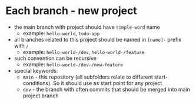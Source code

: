 # Each branch - new project

* the main branch with project should have `simple-word` name
  * example: `hello-world`, `todo-app`
* all branches related to this project should be named in `[name]-` prefix with `/`
  * example: `hello-world-/dev`, `hello-world-/feature`
* such convention can be recursive
  * example: `hello-world-/dev-/new-feature`
* special keywords:
  * `main` - this repository (all subfolders relate to different start-conditions). So it should use as start point for any project
  * `dev` - the branch with often commits that should be merged into main project branch
